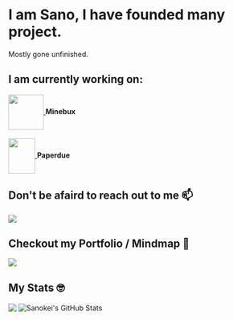 <h1>I am Sano, I have founded many project.</h1>
Mostly gone unfinished.
  
<h2>I am currently working on: </h2> 
  
<a href="https://github.com/Minebux">
  <img src="https://cdn.discordapp.com/attachments/716875477549318167/885630660570648666/Logo_Fix_Redux_1.png" width="70" height="70" align="center"/>
</a><strong> Minebux</strong>
<br /><br />
<a href="https://github.com/Paperdue">
  <img src="https://cdn.discordapp.com/attachments/716875477549318167/829153105533730826/paperdue5_1.png" width="53" height="70" align="center"/>
</a><strong> Paperdue</strong>

<h2>Don't be afaird to reach out to me 📫</h2>
<a href="https://twitter.com/_SanoKei"><img src="https://img.icons8.com/color/48/000000/twitter-squared.png"/></a>
<br />
<h2>Checkout my Portfolio / Mindmap 🧠</h2>
<a href="https://sanokei.github.io"><img src="https://img.icons8.com/cotton/64/000000/website.png"/></a>
<br />
<h2>My Stats 🤓</h2>
  
<img align="center" src="https://github-readme-stats.vercel.app/api/top-langs/?username=Sanokei&hide=css,html,tex&title_color=ffffff&text_color=c9cacc&icon_color=2bbc8a&bg_color=1d1f21&langs_count=3" />

<img align="center" src="https://github-readme-stats.vercel.app/api?username=Sanokei&show_icons=true&line_height=27&count_private=true&title_color=ffffff&text_color=c9cacc&icon_color=2bbc8a&bg_color=1d1f21" alt="Sanokei's GitHub Stats" />
